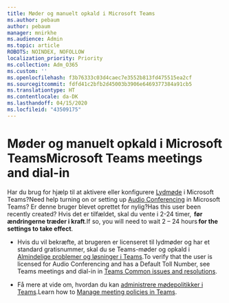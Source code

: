 ```yaml
---
title: Møder og manuelt opkald i Microsoft Teams
ms.author: pebaum
author: pebaum
manager: mnirkhe
ms.audience: Admin
ms.topic: article
ROBOTS: NOINDEX, NOFOLLOW
localization_priority: Priority
ms.collection: Adm_O365
ms.custom: ''
ms.openlocfilehash: f3b76333c03d4caec7e3552b813fd475515ea2cf
ms.sourcegitcommit: fdfd41c2bfb2d45003b3906e6469377384a91cb5
ms.translationtype: HT
ms.contentlocale: da-DK
ms.lasthandoff: 04/15/2020
ms.locfileid: "43509175"
---
```

# <a name="microsoft-teams-meetings-and-dial-in"></a><span data-ttu-id="7e80d-102">Møder og manuelt opkald i Microsoft Teams</span><span class="sxs-lookup"><span data-stu-id="7e80d-102">Microsoft Teams meetings and dial-in</span></span>

<span data-ttu-id="7e80d-103">Har du brug for hjælp til at aktivere eller konfigurere [Lydmøde](https://docs.microsoft.com/microsoftteams/audio-conferencing-in-office-365) i Microsoft Teams?</span><span class="sxs-lookup"><span data-stu-id="7e80d-103">Need help turning on or setting up [Audio Conferencing](https://docs.microsoft.com/microsoftteams/audio-conferencing-in-office-365) in Microsoft Teams?</span></span> <span data-ttu-id="7e80d-104">Er denne bruger blevet oprettet for nylig?</span><span class="sxs-lookup"><span data-stu-id="7e80d-104">Has this user been recently created?</span></span> <span data-ttu-id="7e80d-105">Hvis det er tilfældet, skal du vente i 2-24 timer,  **før ændringerne træder i kraft**.</span><span class="sxs-lookup"><span data-stu-id="7e80d-105">If so, you will need to wait 2 – 24 hours **for the settings to take effect**.</span></span>

- <span data-ttu-id="7e80d-106">Hvis du vil bekræfte, at brugeren er licenseret til lydmøder og har et standard gratisnummer, skal du se Teams-møder og opkald i [Almindelige problemer og løsninger i Teams](https://docs.microsoft.com/microsoftteams/known-issues).</span><span class="sxs-lookup"><span data-stu-id="7e80d-106">To verify that the user is licensed for Audio Conferencing and has a Default Toll Number, see Teams meetings and dial-in in [Teams Common issues and resolutions](https://docs.microsoft.com/microsoftteams/known-issues).</span></span>

- <span data-ttu-id="7e80d-107">Få mere at vide om, hvordan du kan [administrere mødepolitikker i Teams](https://docs.microsoft.com/microsoftteams/meeting-policies-in-teams).</span><span class="sxs-lookup"><span data-stu-id="7e80d-107">Learn how to [Manage meeting policies in Teams](https://docs.microsoft.com/microsoftteams/meeting-policies-in-teams).</span></span> 
